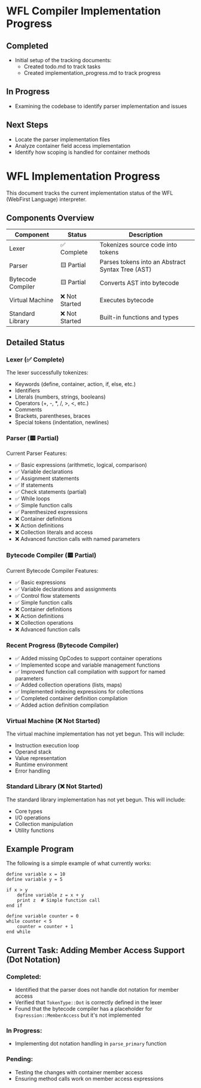 # WFL Compiler Implementation Progress

## Completed
- Initial setup of the tracking documents:
  - Created todo.md to track tasks
  - Created implementation_progress.md to track progress

## In Progress
- Examining the codebase to identify parser implementation and issues

## Next Steps
- Locate the parser implementation files
- Analyze container field access implementation
- Identify how scoping is handled for container methods

# WFL Implementation Progress

This document tracks the current implementation status of the WFL (WebFirst Language) interpreter.

## Components Overview

| Component | Status | Description |
|-----------|--------|-------------|
| Lexer | ✅ Complete | Tokenizes source code into tokens |
| Parser | 🟨 Partial | Parses tokens into an Abstract Syntax Tree (AST) |
| Bytecode Compiler | 🟨 Partial | Converts AST into bytecode |
| Virtual Machine | ❌ Not Started | Executes bytecode |
| Standard Library | ❌ Not Started | Built-in functions and types |

## Detailed Status

### Lexer (✅ Complete)
The lexer successfully tokenizes:
- Keywords (define, container, action, if, else, etc.)
- Identifiers
- Literals (numbers, strings, booleans)
- Operators (+, -, *, /, >, <, etc.)
- Comments
- Brackets, parentheses, braces
- Special tokens (indentation, newlines)

### Parser (🟨 Partial)
Current Parser Features:
- ✅ Basic expressions (arithmetic, logical, comparison)
- ✅ Variable declarations
- ✅ Assignment statements
- ✅ If statements
- ✅ Check statements (partial)
- ✅ While loops
- ✅ Simple function calls
- ✅ Parenthesized expressions
- ❌ Container definitions
- ❌ Action definitions
- ❌ Collection literals and access
- ❌ Advanced function calls with named parameters

### Bytecode Compiler (🟨 Partial)
Current Bytecode Compiler Features:
- ✅ Basic expressions
- ✅ Variable declarations and assignments
- ✅ Control flow statements
- ✅ Simple function calls
- ❌ Container definitions
- ❌ Action definitions
- ❌ Collection operations
- ❌ Advanced function calls

### Recent Progress (Bytecode Compiler)
- ✅ Added missing OpCodes to support container operations
- ✅ Implemented scope and variable management functions
- ✅ Improved function call compilation with support for named parameters
- ✅ Added collection operations (lists, maps)
- ✅ Implemented indexing expressions for collections
- ✅ Completed container definition compilation
- ✅ Added action definition compilation

### Virtual Machine (❌ Not Started)
The virtual machine implementation has not yet begun. This will include:
- Instruction execution loop
- Operand stack
- Value representation
- Runtime environment
- Error handling

### Standard Library (❌ Not Started)
The standard library implementation has not yet begun. This will include:
- Core types
- I/O operations
- Collection manipulation
- Utility functions

## Example Program

The following is a simple example of what currently works:

```wfl
define variable x = 10
define variable y = 5

if x > y
    define variable z = x + y
    print z  # Simple function call
end if

define variable counter = 0
while counter < 5
    counter = counter + 1
end while
```

## Current Task: Adding Member Access Support (Dot Notation)

### Completed:
- Identified that the parser does not handle dot notation for member access
- Verified that `TokenType::Dot` is correctly defined in the lexer
- Found that the bytecode compiler has a placeholder for `Expression::MemberAccess` but it's not implemented

### In Progress:
- Implementing dot notation handling in `parse_primary` function

### Pending:
- Testing the changes with container member access
- Ensuring method calls work on member access expressions
